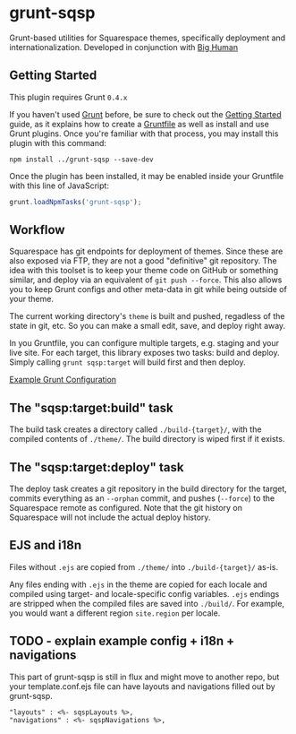 # grunt-sqsp

Grunt-based utilities for Squarespace themes, specifically
deployment and internationalization. Developed in conjunction with
[Big Human](http://bighuman.com)

## Getting Started
This plugin requires Grunt `0.4.x`

If you haven't used [Grunt](http://gruntjs.com/) before, be sure to check out the [Getting Started](http://gruntjs.com/getting-started) guide, as it explains how to
create a [Gruntfile](http://gruntjs.com/sample-gruntfile) as well as install and use Grunt plugins. Once you're familiar with that process, you may install this plugin with this command:

```shell
npm install ../grunt-sqsp --save-dev
```

Once the plugin has been installed, it may be enabled inside your Gruntfile with this line of JavaScript:

```js
grunt.loadNpmTasks('grunt-sqsp');
```

## Workflow

Squarespace has git endpoints for deployment of themes. Since
these are also exposed via FTP, they are not a good "definitive" git
repository. The idea with this toolset is to keep your theme code on
GitHub or something similar, and deploy via an equivalent of
`git push --force`. This also allows you to keep Grunt configs and other
meta-data in git while being outside of your theme.

The current working directory's `theme` is built and pushed, regadless
of the state in git, etc. So you can make a small edit, save, and deploy
right away.

In you Gruntfile, you can configure multiple targets, e.g. staging and
your live site. For each target, this library exposes two tasks: build and deploy.
Simply calling `grunt sqsp:target` will build first and then deploy.

[Example Grunt Configuration](https://github.com/tholex/grunt-sqsp/wiki/Example-Grunt-Config)

## The "sqsp:target:build" task

The build task creates a directory called `./build-{target}/`, with the
compiled contents of `./theme/`. The build directory is wiped first if it exists.

## The "sqsp:target:deploy" task

The deploy task creates a git repository in the build directory for the
target, commits everything as an `--orphan` commit, and pushes
(`--force`) to the Squarespace remote as configured. Note that the git history on
Squarespace will not include the actual deploy history.

## EJS and i18n

Files without `.ejs` are copied from `./theme/` into `./build-{target}/` as-is.

Any files ending with `.ejs` in the theme are copied for each locale and compiled
using target- and locale-specific config variables. `.ejs` endings are stripped when the
compiled files are saved into `./build/`. For example, you would want
a different region `site.region` per locale.

## TODO - explain example config + i18n + navigations

This part of grunt-sqsp is still in flux and might move to another repo,
but your template.conf.ejs file can have layouts and navigations filled
out by grunt-sqsp.

    "layouts" : <%- sqspLayouts %>,
    "navigations" : <%- sqspNavigations %>,


